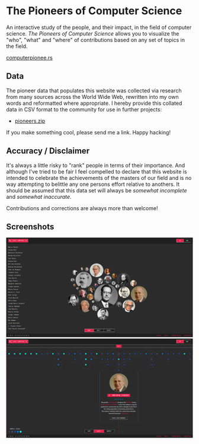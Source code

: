# The Pioneers of Computer Science

An interactive study of the people, and their impact, in the field of computer science. *The Pioneers of Computer Science* allows you to visualize the "who", "what" and "where" of contributions based on any set of topics in the field.

[computerpionee.rs](http://computerpionee.rs/)

## Data

The pioneer data that populates this website was collected via research from many sources across the World Wide Web, rewritten into my own words and reformatted where appropriate. I hereby provide this collated data in CSV format to the community for use in further projects:

* [pioneers.zip](/data/dist/pioneers.zip)

If you make something cool, please send me a link. Happy hacking!

## Accuracy / Disclaimer

It's always a little risky to "rank" people in terms of their importance. And although I've tried to be fair I feel compelled to declare that this website is intended to celebrate the achievements of the masters of our field and is no way attempting to belittle any one persons effort relative to anothers. It should be assumed that this data set will always be *somewhat incomplete* and *somewhat inaccurate*.

Contributions and corrections are always more than welcome!

## Screenshots

![The Pioneers: Impact](/data/screenshots/impact.png?raw=true "The Pioneers: Impact")
![The Pioneers: Timeline](/data/screenshots/timeline.png?raw=true "The Pioneers: Timeline")
